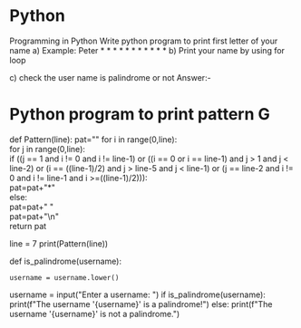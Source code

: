 # Python
Programming in Python
Write python program to print first letter of your name 
a) Example: Peter
               *      *
               *             *
               *              *
               *      *
               *
               *
               *
b) Print your name by using for loop

c) check the user name is palindrome or not
Answer:-
# Python program to print pattern G 
def Pattern(line): 
    pat="" 
    for i in range(0,line):     
        for j in range(0,line):      
            if ((j == 1 and i != 0 and i != line-1) or ((i == 0 or
                i == line-1) and j > 1 and j < line-2) or (i == ((line-1)/2) 
                and j > line-5 and j < line-1) or (j == line-2 and
                i != 0 and i != line-1 and i >=((line-1)/2))):   
                pat=pat+"*"   
            else:       
                pat=pat+" "   
        pat=pat+"\n"   
    return pat 
   

line = 7
print(Pattern(line)) 


def is_palindrome(username):
    
    username = username.lower()
    



username = input("Enter a username: ")
if is_palindrome(username):
    print(f"The username '{username}' is a palindrome!")
else:
    print(f"The username '{username}' is not a palindrome.")
